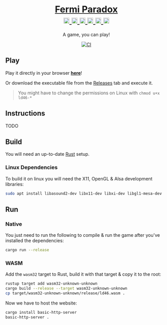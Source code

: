 <h1 align="center">
	<a href="https://tversteeg.nl/ld46/">Fermi Paradox</a><br/>
	<a href="https://github.com/tversteeg/ld46/releases">
		<img src="https://cdn.rawgit.com/simple-icons/simple-icons/develop/icons/linux.svg" width="18" height="18" />
		<img src="https://cdn.rawgit.com/simple-icons/simple-icons/develop/icons/apple.svg" width="18" height="18" />
		<img src="https://cdn.rawgit.com/simple-icons/simple-icons/develop/icons/windows.svg" width="18" height="18" />
	</a>
	<a href="https://tversteeg.nl/ld46/">
		<img src="https://cdn.rawgit.com/simple-icons/simple-icons/develop/icons/mozillafirefox.svg" width="18" height="18" />
		<img src="https://cdn.rawgit.com/simple-icons/simple-icons/develop/icons/googlechrome.svg" width="18" height="18" />
		<img src="https://cdn.rawgit.com/simple-icons/simple-icons/develop/icons/safari.svg" width="18" height="18" />
	</a>
</h1>
<p align="center">
	A game, you can play!
</p>
	
<p align="center">
	<a href="https://github.com/tversteeg/ld46/actions"><img src="https://github.com/tversteeg/ld46/workflows/CI/badge.svg" alt="CI"/></a>
	<br/>
</p>

## Play

Play it directly in your browser [**here**](https://tversteeg.nl/ld46)!

Or download the executable file from the [Releases](https://github.com/tversteeg/ld46/releases) tab and execute it.

> You might have to change the permissions on Linux with `chmod u+x ld46-*`

## Instructions

TODO

## Build

You will need an up-to-date [Rust](https://rustup.rs/) setup.

### Linux Dependencies

To build it on linux you will need the X11, OpenGL & Alsa development libraries:

```bash
sudo apt install libasound2-dev libx11-dev libxi-dev libgl1-mesa-dev
```

## Run

### Native

You just need to run the following to compile & run the game after you've installed the dependencies:

```bash
cargo run --release
```

### WASM

Add the `wasm32` target to Rust, build it with that target & copy it to the root:

```bash
rustup target add wasm32-unknown-unknown
cargo build --release --target wasm32-unknown-unknown
cp target/wasm32-unknown-unknown/release/ld46.wasm .
```

Now we have to host the website:

```bash
cargo install basic-http-server
basic-http-server .
```
